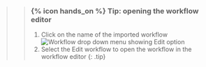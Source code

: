 >
>    > ### {% icon hands_on %} Tip: opening the workflow editor
>    >
>    > 1. Click on the name of the imported workflow
>    > ![Workflow drop down menu showing Edit option](../../../galaxy-interface/images/edit_workflow.png "When you click on the name of a workflow it will open a drop down menu whose first option is Edit. Select the Edit option to edit the workflow.")
>    > 2. Select the Edit workflow to open the workflow in the workflow editor
>    {: .tip}
>